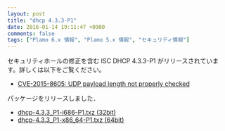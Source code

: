 ```yaml
---
layout: post
title: "dhcp 4.3.3-P1"
date: 2016-01-14 19:11:47 +0900
comments: false
tags: ["Plamo 6.x 情報", "Plamo 5.x 情報", "セキュリティ情報"]
---
```


セキュリティホールの修正を含む ISC DHCP 4.3.3-P1 がリリースされています。詳しくは以下をご覧ください。

* [CVE-2015-8605: UDP payload length not properly checked](https://kb.isc.org/article/AA-01334)

パッケージをリリースしました．

* [dhcp-4.3.3_P1-i686-P1.txz (32bit)](ftp://plamo.linet.gr.jp/pub/Plamo-5.x/x86/plamo/00_base/dhcp-4.3.3_P1-i686-P1.txz)
* [dhcp-4.3.3_P1-x86_64-P1.txz (64bit)](ftp://plamo.linet.gr.jp/pub/Plamo-5.x/x86_64/plamo/00_base/dhcp-4.3.3_P1-x86_64-P1.txz)
